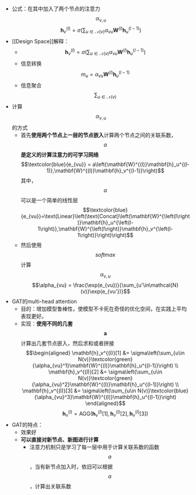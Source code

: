 - 公式：在其中加入了两个节点的注意力$$\alpha_{v,u}$$
  $$\mathbf{h}_v^{(l)} = \sigma\left(\sum_{u\in \mathcal{N}(v)} \alpha_{vu} \mathbf{W}^{(l)} \mathbf{h}_u^{(l-1)}\right)$$
- [[Design Space]]解释：
	- $$\mathbf{h}_v^{(l)} = \sigma\left(\sum_{u\in \mathcal{N}(v)} \alpha_{vu} \mathbf{W}^{(l)} \mathbf{h}_u^{(l-1)}\right)$$
	- 信息转换
	  $$m_u = \alpha_{vu} \mathbf{W}^{(l)} \mathbf{h}_u^{(l-1)}$$
	- 信息聚合
	  $$\sum_{u\in \mathcal{N}(v)} $$
- 计算$$\alpha_{v,u}$$的方式
	- 首先**使用两个节点上一层的节点嵌入**计算两个节点之间的关联系数，$$a$$**是定义的计算注意力的可学习网络**
	  $$\textcolor{blue}{e_{vu}} = a\left(\mathbf{W}^{(l)}\mathbf{h}_u^{(l-1)},\mathbf{W}^{(l)}\mathbf{h}_v^{(l-1)}\right)$$其中，$$a$$可以是一个简单的线性层
	  $$\textcolor{blue}{e_{vu}}=\text{Linear}\left(\text{Concat}\left(\mathbf{W}^{\left(l\right)}\mathbf{h}_u^{\left(l-1\right)},\mathbf{W}^{\left(l\right)}\mathbf{h}_v^{\left(l-1\right)}\right)\right)$$
	- 然后使用$$softmax$$计算$$\alpha_{v,u}$$
	  $$\alpha_{vu} = \frac{\exp(e_{vu})}{\sum_{u'\in\mathcal{N}(v)}\exp(e_{vu'})}$$
- GAT的multi-head attention
	- 目的：增加模型鲁棒性，使模型不卡死在奇怪的优化空间，在实践上平均表现更好。
	- 实现：**使用不同的几套**$$\textbf{a}$$计算出几套节点嵌入，然后求和或者拼接
	  $$\begin{aligned}
	  \mathbf{h}_v^{(l)}[1] &= \sigma\left(\sum_{u\in N(v)}\textcolor{green}{\alpha_{vu}^1}\mathbf{W}^{(l)}\mathbf{h}_u^{(l-1)}\right) \\
	  \mathbf{h}_v^{(l)}[2] &= \sigma\left(\sum_{u\in N(v)}\textcolor{green}{\alpha_{vu}^2}\mathbf{W}^{(l)}\mathbf{h}_u^{(l-1)}\right) \\
	  \mathbf{h}_v^{(l)}[3] &= \sigma\left(\sum_{u\in N(v)}\textcolor{blue}{\alpha_{vu}^3}\mathbf{W}^{(l)}\mathbf{h}_u^{(l-1)}\right)
	  \end{aligned}$$
	  $$\mathbf{h}_v^{(l)}=\text{AGG}\left(\mathbf{h}_v^{(l)}[1],\mathbf{h}_v^{(l)}[2],\mathbf{h}_v^{(l)}[3]\right)$$
- GAT的特点：
	- 效果好
	- **可以直接对新节点、新图进行计算**
		- 注意力机制只是学习了每一层中用于计算关联系数的函数$$a$$，当有新节点加入时，依旧可以根据$$a$$，计算出关联系数